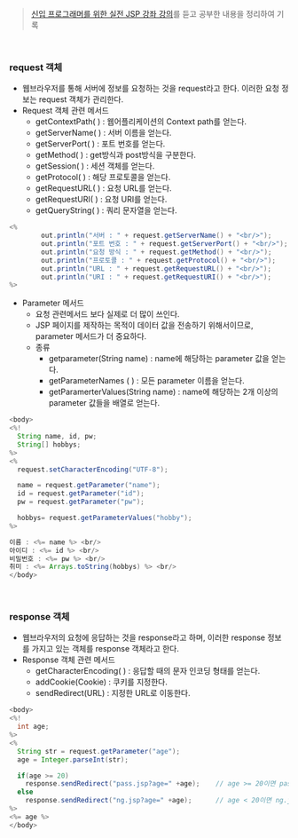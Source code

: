 > [신입 프로그래머를 위한 실전 JSP 강좌 강의](https://www.inflearn.com/course/%EC%8B%A4%EC%A0%84-jsp-%EA%B0%95%EC%A2%8C/dashboard)를 듣고 공부한 내용을 정리하여 기록

<br>

### request 객체
- 웹브라우저를 통해 서버에 정보를 요청하는 것을 request라고 한다. 이러한 요청 정보는 request 객체가 관리한다.
- Request 객체 관련 메서드
	* getContextPath( ) : 웹어플리케이션의 Context path를 얻는다.
	* getServerName( ) : 서버 이름을 얻는다.
	* getServerPort( ) : 포트 번호를 얻는다.
	* getMethod( ) : get방식과 post방식을 구분한다.
	* getSession( ) : 세션 객체를 얻는다.
	* getProtocol( ) : 해당 프로토콜을 얻는다.
	* getRequestURL( ) : 요청 URL를 얻는다.
	* getRequestURI( ) : 요청 URI를 얻는다.
	* getQueryString( ) : 쿼리 문자열을 얻는다.
```java
<%
		out.println("서버 : " + request.getServerName() + "<br/>");
		out.println("포트 번호 : " + request.getServerPort() + "<br/>");
		out.println("요청 방식 : " + request.getMethod() + "<br/>");
		out.println("프로토콜 : " + request.getProtocol() + "<br/>");
		out.println("URL : " + request.getRequestURL() + "<br/>");
		out.println("URI : " + request.getRequestURI() + "<br/>");
%>
```

- Parameter 메서드
	* 요청 관련메서드 보다 실제로 더 많이 쓰인다.
	* JSP 페이지를 제작하는 목적이 데이터 값을 전송하기 위해서이므로, parameter 메서드가 더 중요하다.
	* 종류
		- getparameter(String name) : name에 해당하는 parameter 값을 얻는다.
		- getParameterNames ( ) : 모든 parameter 이름을 얻는다.
		- getParamerterValues(String name) : name에 해당하는 2개 이상의 parameter 값들을 배열로 얻는다.
```java
<body>
<%!
  String name, id, pw;
  String[] hobbys;
%>
<%
  request.setCharacterEncoding("UTF-8");

  name = request.getParameter("name");
  id = request.getParameter("id");
  pw = request.getParameter("pw");

  hobbys= request.getParameterValues("hobby");
%>

이름 : <%= name %> <br/>
아이디 : <%= id %> <br/>
비밀번호 : <%= pw %> <br/>
취미 : <%= Arrays.toString(hobbys) %> <br/>
</body>
```
<br>

### response 객체
- 웹브라우저의 요청에 응답하는 것을 response라고 하며, 이러한 response 정보를 가지고 있는 객체를 response 객체라고 한다.
- Response 객체 관련 메서드
	* getCharacterEncoding( ) : 응답할 때의 문자 인코딩 형태를 얻는다.
	* addCookie(Cookie) : 쿠키를 지정한다.
	* sendRedirect(URL) : 지정한 URL로 이동한다.
```java
<body>
<%!
  int age;
%>
<%
  String str = request.getParameter("age");
  age = Integer.parseInt(str);

  if(age >= 20)
    response.sendRedirect("pass.jsp?age=" +age);	// age >= 20이면 pass.jsp로 이동
  else
    response.sendRedirect("ng.jsp?age=" +age);		// age < 20이면 ng.jsp로 이동
%>
<%= age %>
</body>
```
